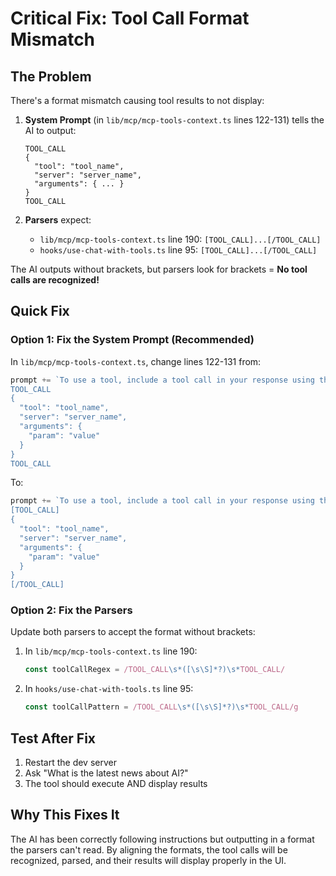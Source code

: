 # Critical Fix: Tool Call Format Mismatch

## The Problem

There's a format mismatch causing tool results to not display:

1. **System Prompt** (in `lib/mcp/mcp-tools-context.ts` lines 122-131) tells the AI to output:
   ```
   TOOL_CALL
   {
     "tool": "tool_name",
     "server": "server_name",
     "arguments": { ... }
   }
   TOOL_CALL
   ```

2. **Parsers** expect:
   - `lib/mcp/mcp-tools-context.ts` line 190: `[TOOL_CALL]...[/TOOL_CALL]`
   - `hooks/use-chat-with-tools.ts` line 95: `[TOOL_CALL]...[/TOOL_CALL]`

The AI outputs without brackets, but parsers look for brackets = **No tool calls are recognized!**

## Quick Fix

### Option 1: Fix the System Prompt (Recommended)

In `lib/mcp/mcp-tools-context.ts`, change lines 122-131 from:
```typescript
prompt += `To use a tool, include a tool call in your response using this EXACT format:
TOOL_CALL
{
  "tool": "tool_name",
  "server": "server_name",
  "arguments": {
    "param": "value"
  }
}
TOOL_CALL
```

To:
```typescript
prompt += `To use a tool, include a tool call in your response using this EXACT format:
[TOOL_CALL]
{
  "tool": "tool_name",
  "server": "server_name",
  "arguments": {
    "param": "value"
  }
}
[/TOOL_CALL]
```

### Option 2: Fix the Parsers

Update both parsers to accept the format without brackets:

1. In `lib/mcp/mcp-tools-context.ts` line 190:
   ```typescript
   const toolCallRegex = /TOOL_CALL\s*([\s\S]*?)\s*TOOL_CALL/
   ```

2. In `hooks/use-chat-with-tools.ts` line 95:
   ```typescript
   const toolCallPattern = /TOOL_CALL\s*([\s\S]*?)\s*TOOL_CALL/g
   ```

## Test After Fix

1. Restart the dev server
2. Ask "What is the latest news about AI?"
3. The tool should execute AND display results

## Why This Fixes It

The AI has been correctly following instructions but outputting in a format the parsers can't read. By aligning the formats, the tool calls will be recognized, parsed, and their results will display properly in the UI.
